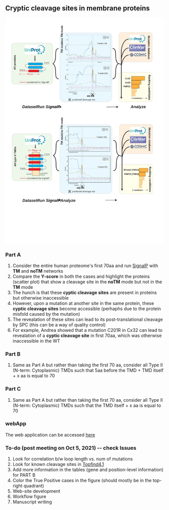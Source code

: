 ## Cryptic cleavage sites in membrane proteins

![Workflow](webApp/workflow.svg)

### Part A
1. Consider the entire human proteome's first 70aa and run [SignalP](https://services.healthtech.dtu.dk/service.php?SignalP-4.1) with **TM** and **noTM** networks
2. Compare the **Y-score** in both the cases and highlight the proteins (scatter plot) that show a cleavage site in the **noTM** mode but not in the **TM** mode
3. The hunch is that these **cyptic cleavage sites** are present in proteins but otherwise inaccessible
4. However, upon a mutation at another site in the same protein, these **cyptic cleavage sites** become accessible (perhaphs due to the protein misfold caused by the mutation)
5. The revealation of these sites can lead to its post-translational cleavage by SPC (this can be a way of quality control)
7. For example, Andrea showed that a mutation C201R in Cx32 can lead to revealation of a **cyptic cleavage site** in first 70aa, which was otherwise inaccessible in the WT

### Part B
1. Same as Part A but rather than taking the first 70 aa, consider all Type II (N-term: Cytoplasmic) TMDs such that 5aa before the TMD + TMD itself + x aa is equal to 70

### Part C
1. Same as Part A but rather than taking the first 70 aa, consider all Type II (N-term: Cytoplasmic) TMDs such that the TMD itself + x aa is equal to 70

### webApp
The web application can be accessed [here](http://shiny.russelllab.org/spc/webApp/)

### To-do (post meeting on Oct 5, 2021) -- check Issues
1. Look for correlation b/w loop length vs. num of mutations
2. Look for known cleavage sites in [Topfind4.1](https://topfind.clip.msl.ubc.ca/)
3. Add more information in the tables (gene and position-level information) for PART B
4. Color the True Positive cases in the figure (should mostly be in the top-right quadrant)
5. Web-site development
6. Workflow figure
7. Manuscript writing
